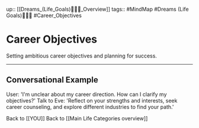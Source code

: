 up:: [[Dreams_(Life_Goals)🧚🏼‍♀️_Overview]]
tags:: #MindMap #Dreams (Life Goals)🧚🏼‍♀️ #Career_Objectives

# Career Objectives

Setting ambitious career objectives and planning for success.

---
## Conversational Example
User: 'I'm unclear about my career direction. How can I clarify my objectives?'
Talk to Eve: 'Reflect on your strengths and interests, seek career counseling, and explore different industries to find your path.'

Back to [[YOU]]
Back to [[Main Life Categories overview]]
